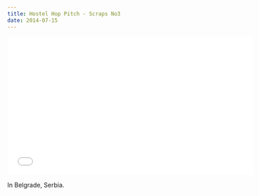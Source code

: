 ```yaml
---
title: Hostel Hop Pitch - Scraps No3
date: 2014-07-15
---
```


<iframe width="560" height="315" src="//www.youtube.com/embed/-LxUaq8NQLI" frameborder="0" allowfullscreen></iframe>

In Belgrade, Serbia.
